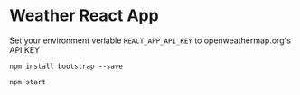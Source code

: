 # Weather React App

Set your environment veriable `REACT_APP_API_KEY` to openweathermap.org's API KEY

`npm install bootstrap --save`

`npm start`
